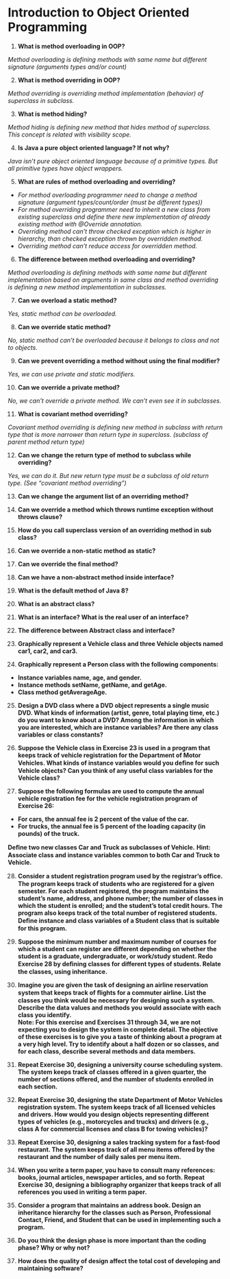 # Introduction to Object Oriented Programming

1. __What is method overloading in OOP?__

  _Method overloading is defining methods with same name but different signature (arguments types and/or count)_

2. __What is method overriding in OOP?__ 

  _Method overriding is overriding method implementation (behavior) of superclass in subclass._

3. __What is method hiding?__

  _Method hiding is defining new method that hides method of superclass. This concept is related with visibility scope._

4. __Is Java a pure object oriented language? If not why?__

  _Java isn’t pure object oriented language because of a primitive types. But all primitive types have object wrappers._

5. __What are rules of method overloading and overriding?__
  * _For method overloading programmer need to change a method signature (argument types/count/order (must be different types))_
  * _For method overriding programmer need to inherit a new class from existing superclass and define there new implementation of already existing method with @Override annotation._
  * _Overriding method can’t throw checked exception which is higher in hierarchy, than checked exception thrown by overridden method._
  * _Overriding method can’t reduce access for overridden method._

6. __The difference between method overloading and overriding?__

  _Method overloading is defining methods with same name but different implementation based on arguments in same class and method overriding is defining a new method implementation in subclasses._

7. __Can we overload a static method?__

  _Yes, static method can be overloaded._

8. __Can we override static method?__

  _No, static method can’t be overloaded because it belongs to class and not to objects._

9. __Can we prevent overriding a method without using the final modifier?__

  _Yes, we can use private and static modifiers._

10. __Can we override a private method?__

  _No, we can’t override a private method. We can’t even see it in subclasses._

11. __What is covariant method overriding?__

  _Covariant method overriding is defining new method in subclass with return type that is more narrower than return type in superclass. (subclass of parent method return type)_

12. __Can we change the return type of method to subclass while overriding?__

  _Yes, we can do it. But new return type must be a subclass of old return type. (See “covariant method overriding”)_

13. __Can we change the argument list of an overriding method?__

14. __Can we override a method which throws runtime exception without throws clause?__

15. __How do you call superclass version of an overriding method in sub class?__

16. __Can we override a non-static method as static?__

17. __Can we override the final method?__

18. __Can we have a non-abstract method inside interface?__

19. __What is the default method of Java 8?__

20. __What is an abstract class?__

21. __What is an interface? What is the real user of an interface?__

22. __The difference between Abstract class and interface?__

23. __Graphically represent a Vehicle class and three Vehicle objects named car1, car2, and car3.__

24. __Graphically represent a Person class with the following components:__ 
  * __Instance variables name, age, and gender.__
  * __Instance methods setName, getName, and getAge.__
  * __Class method getAverageAge.__

25. __Design a DVD class where a DVD object represents a single music DVD. What kinds of information (artist, genre, total playing time, etc.) do you want to know about a DVD? Among the information in which you are interested, which are instance variables? Are there any class variables or class constants?__

26. __Suppose the Vehicle class in Exercise 23 is used in a program that keeps track of vehicle registration for the Department of Motor Vehicles. What kinds of instance variables would you deﬁne for such Vehicle objects? Can you think of any useful class variables for the Vehicle class?__

27. __Suppose the following formulas are used to compute the annual vehicle registration fee for the vehicle registration program of Exercise 26:__
  * __For cars, the annual fee is 2 percent of the value of the car.__
  * __For trucks, the annual fee is 5 percent of the loading capacity (in pounds) of the truck.__ 

  __Deﬁne two new classes Car and Truck as subclasses of Vehicle.__ 
  __Hint: Associate class and instance variables common to both Car and Truck to Vehicle.__

28. __Consider a student registration program used by the registrar’s ofﬁce. The program keeps track of students who are registered for a given semester. For each student registered, the program maintains the student’s name, address, and phone number; the number of classes in which the student is enrolled; and the student’s total credit hours. 
  The program also keeps track of the total number of registered students. 
  Deﬁne instance and class variables of a Student class that is suitable for this program.__

29. __Suppose the minimum number and maximum number of courses for which a student can register are different depending on whether the student is a graduate, undergraduate, or work/study student. Redo Exercise 28 by deﬁning classes for different types of students. Relate the classes, using inheritance.__ 

30. __Imagine you are given the task of designing an airline reservation system that keeps track of ﬂights for a commuter airline. List the classes you think would be necessary for designing such a system. Describe the data values and methods you would associate with each class you identify.  
Note: For this exercise and Exercises 31 through 34, we are not expecting you to design the system in complete detail. The objective of these exercises is to give you a taste of thinking about a program at a very high level. Try to identify about a half dozen or so classes, and for each class, describe several methods and data members.__ 

31. __Repeat Exercise 30, designing a university course scheduling system. The system keeps track of classes offered in a given quarter, the number of sections offered, and the number of students enrolled in each section.__ 

32. __Repeat Exercise 30, designing the state Department of Motor Vehicles registration system. The system keeps track of all licensed vehicles and drivers. How would you design objects representing different types of vehicles (e.g., motorcycles and trucks) and drivers (e.g., class A for commercial licenses and class B for towing vehicles)?__

33. __Repeat Exercise 30, designing a sales tracking system for a fast-food restaurant. The system keeps track of all menu items offered by the restaurant and the number of daily sales per menu item.__

34. __When you write a term paper, you have to consult many references: books, journal articles, newspaper articles, and so forth. Repeat Exercise 30, designing a bibliography organizer that keeps track of all references you used in writing a term paper.__

35. __Consider a program that maintains an address book. Design an inheritance hierarchy for the classes such as Person, Professional Contact, Friend, and Student that can be used in implementing such a program.__

36. __Do you think the design phase is more important than the coding phase? Why or why not?__

37. __How does the quality of design affect the total cost of developing and maintaining software?__
